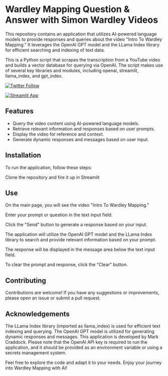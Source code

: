 # Wardley Mapping Question & Answer with Simon Wardley Videos
This repository contains an application that utilizes AI-powered language models to provide responses and queries about the video "Intro To Wardley Mapping." It leverages the OpenAI GPT model and the LLama Index library for efficient searching and indexing of text data.

This is a Python script that scrapes the transcription from a YouTube video and builds a vector database for querying via OpenAI. The script makes use of several key libraries and modules, including openai, streamlit, llama_index, and gpt_index.

[![Twitter Follow](https://img.shields.io/twitter/follow/mcraddock?style=social)](https://twitter.com/mcraddock)

[![Streamlit App](https://static.streamlit.io/badges/streamlit_badge_black_white.svg)](https://wardley-video-chat.streamlit.app/)

## Features
- Query the video content using AI-powered language models.
- Retrieve relevant information and responses based on user prompts.
- Display the video for reference and context.
- Generate dynamic responses and messages based on user input.

## Installation
To run the application, follow these steps:

Clone the repository and fire it up in Streamlit

## Use

On the main page, you will see the video "Intro To Wardley Mapping."

Enter your prompt or question in the text input field.

Click the "Send" button to generate a response based on your input.

The application will utilize the OpenAI GPT model and the LLama Index library to search and provide relevant information based on your prompt.

The response will be displayed in the message area below the text input field.

To clear the prompt and response, click the "Clear" button.

## Contributing
Contributions are welcome! If you have any suggestions or improvements, please open an issue or submit a pull request.

## Acknowledgements
The LLama Index library (imported as llama_index) is used for efficient text indexing and querying.
The OpenAI GPT model is utilized for generating dynamic responses and messages.
This application is developed by Mark Craddock.
Please note that the OpenAI API key is required to run the application, and it should be provided as an environment variable or using a secrets management system.

Feel free to explore the code and adapt it to your needs. Enjoy your journey into Wardley Mapping with AI!
